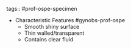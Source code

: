 tags:: #prof-ospe-specimen

- Characteristic Features #gynobs-prof-ospe
	- Smooth shiny surface
	- Thin walled/transparent
	- Contains clear fluid